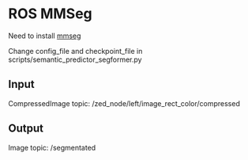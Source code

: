 # ROS MMSeg
Need to install [mmseg](https://mmsegmentation.readthedocs.io/en/latest/get_started.html)


Change config_file and checkpoint_file in scripts/semantic_predictor_segformer.py
## Input 
CompressedImage topic: /zed_node/left/image_rect_color/compressed
## Output
Image topic: /segmentated
